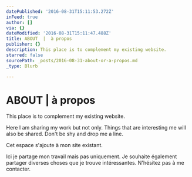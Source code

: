 ```yaml
---
datePublished: '2016-08-31T15:11:53.272Z'
inFeed: true
author: []
via: {}
dateModified: '2016-08-31T15:11:47.488Z'
title: ABOUT  |  à propos
publisher: {}
description: This place is to complement my existing website.
starred: false
sourcePath: _posts/2016-08-31-about-or-a-propos.md
_type: Blurb

---
```

# ABOUT | à propos

This place is to complement my existing website.

Here I am sharing my work but not only. Things that are interesting me will also be shared. Don't be shy and drop me a line. 

Cet espace s'ajoute à mon site existant.

Ici je partage mon travail mais pas uniquement. Je souhaite également partager diverses choses que je trouve intéressantes. N'hésitez pas à me contacter.